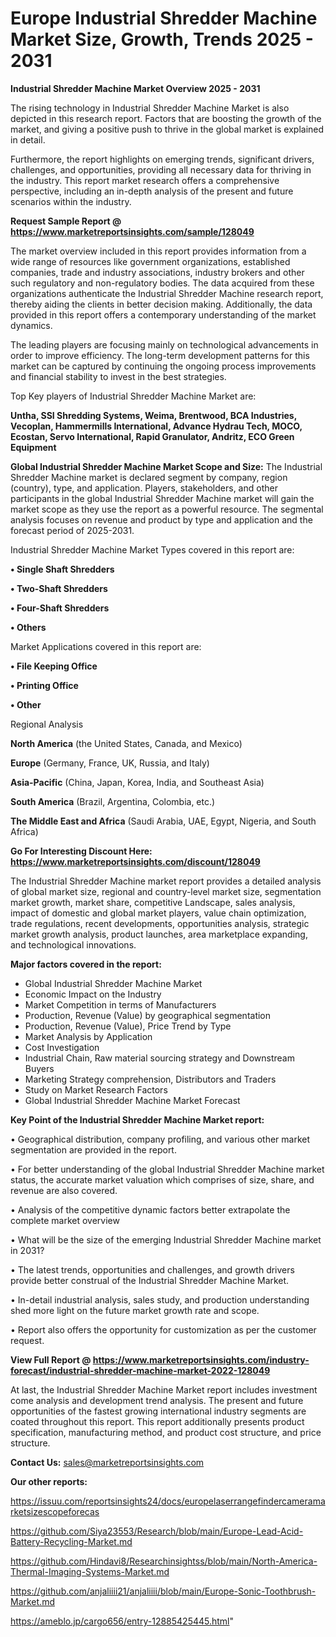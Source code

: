  # Europe Industrial Shredder Machine Market Size, Growth, Trends 2025 - 2031

<Strong> Industrial Shredder Machine Market Overview 2025 - 2031</strong>

The rising technology in Industrial Shredder Machine Market is also depicted in this research report. Factors that are boosting the growth of the market, and giving a positive push to thrive in the global market is explained in detail.

Furthermore, the report highlights on emerging trends, significant drivers, challenges, and opportunities, providing all necessary data for thriving in the industry. This report market research offers a comprehensive perspective, including an in-depth analysis of the present and future scenarios within the industry.

<strong>Request Sample Report @ <a href=https://www.marketreportsinsights.com/sample/128049>https://www.marketreportsinsights.com/sample/128049</a></strong>

The market overview included in this report provides information from a wide range of resources like government organizations, established companies, trade and industry associations, industry brokers and other such regulatory and non-regulatory bodies. The data acquired from these organizations authenticate the Industrial Shredder Machine research report, thereby aiding the clients in better decision making. Additionally, the data provided in this report offers a contemporary understanding of the market dynamics.

The leading players are focusing mainly on technological advancements in order to improve efficiency. The long-term development patterns for this market can be captured by continuing the ongoing process improvements and financial stability to invest in the best strategies.

Top Key players of Industrial Shredder Machine Market are:

<strong>Untha, SSI Shredding Systems, Weima, Brentwood, BCA Industries, Vecoplan, Hammermills International, Advance Hydrau Tech, MOCO, Ecostan, Servo International, Rapid Granulator, Andritz, ECO Green Equipment</strong>

<strong><b>Global Industrial Shredder Machine Market Scope and Size:</b></strong>
The Industrial Shredder Machine market is declared segment by company, region (country), type, and application. Players, stakeholders, and other participants in the global Industrial Shredder Machine market will gain the market scope as they use the report as a powerful resource. The segmental analysis focuses on revenue and product by type and application and the forecast period of 2025-2031.

Industrial Shredder Machine Market Types covered in this report are:

<strong>• Single Shaft Shredders

• Two-Shaft Shredders

• Four-Shaft Shredders

• Others</strong>

Market Applications covered in this report are:

<strong>• File Keeping Office

• Printing Office

• Other</strong> 

Regional Analysis

<strong>North America</strong> (the United States, Canada, and Mexico)

<strong>Europe</strong> (Germany, France, UK, Russia, and Italy)

<strong>Asia-Pacific</strong> (China, Japan, Korea, India, and Southeast Asia)

<strong>South America</strong> (Brazil, Argentina, Colombia, etc.)

<strong>The Middle East and Africa</strong> (Saudi Arabia, UAE, Egypt, Nigeria, and South Africa)

<strong>Go For Interesting Discount Here: <a href=https://www.marketreportsinsights.com/discount/128049>https://www.marketreportsinsights.com/discount/128049</a></strong>

The Industrial Shredder Machine market report provides a detailed analysis of global market size, regional and country-level market size, segmentation market growth, market share, competitive Landscape, sales analysis, impact of domestic and global market players, value chain optimization, trade regulations, recent developments, opportunities analysis, strategic market growth analysis, product launches, area marketplace expanding, and technological innovations.

<strong><b>Major factors covered in the report:</b></strong>
<ul>
  <li>Global Industrial Shredder Machine Market </li>
  <li>Economic Impact on the Industry</li>
  <li>Market Competition in terms of Manufacturers</li>
  <li>Production, Revenue (Value) by geographical segmentation</li>
  <li>Production, Revenue (Value), Price Trend by Type</li>
  <li>Market Analysis by Application</li>
  <li>Cost Investigation</li>
  <li>Industrial Chain, Raw material sourcing strategy and Downstream Buyers</li>
  <li>Marketing Strategy comprehension, Distributors and Traders</li>
  <li>Study on Market Research Factors</li>
  <li>Global Industrial Shredder Machine Market Forecast</li>
</ul>

<strong><b>Key Point of the Industrial Shredder Machine Market report:</b></strong>

• Geographical distribution, company profiling, and various other market segmentation are provided in the report.

• For better understanding of the global Industrial Shredder Machine market status, the accurate market valuation which comprises of size, share, and revenue are also covered.

• Analysis of the competitive dynamic factors better extrapolate the complete market overview

• What will be the size of the emerging Industrial Shredder Machine market in 2031?

• The latest trends, opportunities and challenges, and growth drivers provide better construal of the Industrial Shredder Machine Market.

• In-detail industrial analysis, sales study, and production understanding shed more light on the future market growth rate and scope.

• Report also offers the opportunity for customization as per the customer request.

<strong><b>View Full Report @ <a href=https://www.marketreportsinsights.com/industry-forecast/industrial-shredder-machine-market-2022-128049>https://www.marketreportsinsights.com/industry-forecast/industrial-shredder-machine-market-2022-128049</a></b></strong>


At last, the Industrial Shredder Machine Market report includes investment come analysis and development trend analysis. The present and future opportunities of the fastest growing international industry segments are coated throughout this report. This report additionally presents product specification, manufacturing method, and product cost structure, and price structure.

<strong>Contact Us:</strong>
sales@marketreportsinsights.com

<strong>Our other reports:</strong>

<a href=https://issuu.com/reportsinsights24/docs/europelaserrangefindercameramarketsizescopeforecas>https://issuu.com/reportsinsights24/docs/europelaserrangefindercameramarketsizescopeforecas</a>

<a href=https://github.com/Siya23553/Research/blob/main/Europe-Lead-Acid-Battery-Recycling-Market.md>https://github.com/Siya23553/Research/blob/main/Europe-Lead-Acid-Battery-Recycling-Market.md</a>

<a href=https://github.com/Hindavi8/Researchinsightss/blob/main/North-America-Thermal-Imaging-Systems-Market.md>https://github.com/Hindavi8/Researchinsightss/blob/main/North-America-Thermal-Imaging-Systems-Market.md</a>

<a href=https://github.com/anjaliiii21/anjaliiii/blob/main/Europe-Sonic-Toothbrush-Market.md>https://github.com/anjaliiii21/anjaliiii/blob/main/Europe-Sonic-Toothbrush-Market.md</a>

<a href=https://ameblo.jp/cargo656/entry-12885425445.html>https://ameblo.jp/cargo656/entry-12885425445.html</a>"
